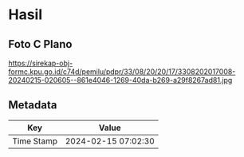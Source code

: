 # Hasil

## Foto C Plano

https://sirekap-obj-formc.kpu.go.id/c74d/pemilu/pdpr/33/08/20/20/17/3308202017008-20240215-020605--861e4046-1269-40da-b269-a29f8267ad81.jpg


## Metadata

| Key        | Value               |
| ---------- | ------------------- |
| Time Stamp | 2024-02-15 07:02:30 |



